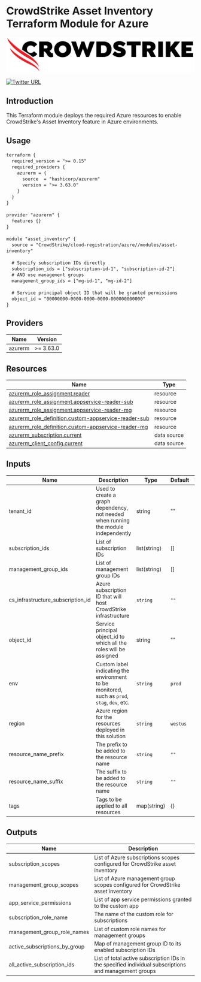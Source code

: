 <!-- BEGIN_TF_DOCS -->
# CrowdStrike Asset Inventory Terraform Module for Azure

![CrowdStrike Asset Inventory terraform module](https://raw.githubusercontent.com/CrowdStrike/falconpy/main/docs/asset/cs-logo.png)

[![Twitter URL](https://img.shields.io/twitter/url?label=Follow%20%40CrowdStrike&style=social&url=https%3A%2F%2Ftwitter.com%2FCrowdStrike)](https://twitter.com/CrowdStrike)

## Introduction

This Terraform module deploys the required Azure resources to enable CrowdStrike's Asset Inventory feature in Azure environments.

## Usage

```hcl
terraform {
  required_version = ">= 0.15"
  required_providers {
    azurerm = {
      source  = "hashicorp/azurerm"
      version = ">= 3.63.0"
    }
  }
}

provider "azurerm" {
  features {}
}

module "asset_inventory" {
  source = "CrowdStrike/cloud-registration/azure//modules/asset-inventory"

  # Specify subscription IDs directly
  subscription_ids = ["subscription-id-1", "subscription-id-2"]
  # AND use management groups
  management_group_ids = ["mg-id-1", "mg-id-2"]
  
  # Service principal object ID that will be granted permissions
  object_id = "00000000-0000-0000-0000-000000000000"
}
```

## Providers

| Name | Version |
|------|---------|
| azurerm | >= 3.63.0 |

## Resources

| Name | Type |
|------|------|
| [azurerm_role_assignment.reader](https://registry.terraform.io/providers/hashicorp/azurerm/latest/docs/resources/role_assignment) | resource |
| [azurerm_role_assignment.appservice-reader-sub](https://registry.terraform.io/providers/hashicorp/azurerm/latest/docs/resources/role_assignment) | resource |
| [azurerm_role_assignment.appservice-reader-mg](https://registry.terraform.io/providers/hashicorp/azurerm/latest/docs/resources/role_assignment) | resource |
| [azurerm_role_definition.custom-appservice-reader-sub](https://registry.terraform.io/providers/hashicorp/azurerm/latest/docs/resources/role_definition) | resource |
| [azurerm_role_definition.custom-appservice-reader-mg](https://registry.terraform.io/providers/hashicorp/azurerm/latest/docs/resources/role_definition) | resource |
| [azurerm_subscription.current](https://registry.terraform.io/providers/hashicorp/azurerm/latest/docs/data-sources/subscription) | data source |
| [azurerm_client_config.current](https://registry.terraform.io/providers/hashicorp/azurerm/latest/docs/data-sources/client_config) | data source |

## Inputs

| Name                              | Description                                                                                  | Type         | Default  | Required |
|-----------------------------------|----------------------------------------------------------------------------------------------|--------------|----------|:--------:|
| tenant_id                         | Used to create a graph dependency, not needed when running the module independently          | string       | ""       |    no    |
| subscription_ids                  | List of subscription IDs                                                                     | list(string) | []       |    no    |
| management_group_ids              | List of management group IDs                                                                 | list(string) | []       |    no    |
| cs_infrastructure_subscription_id | Azure subscription ID that will host CrowdStrike infrastructure                              | `string`     | `""`     |   yes    |
| object_id                         | Service principal object_id to which all the roles will be assigned                          | string       | ""       |    no    |
| env                               | Custom label indicating the environment to be monitored, such as `prod`, `stag`, `dev`, etc. | `string`     | `prod`   |    no    |
| region                            | Azure region for the resources deployed in this solution                                     | `string`     | `westus` |    no    |
| resource_name_prefix              | The prefix to be added to the resource name                                                  | `string`     | `""`     |    no    |
| resource_name_suffix              | The suffix to be added to the resource name                                                  | `string`     | `""`     |    no    |
| tags                              | Tags to be applied to all resources                                                          | map(string)  | {}       |    no    |

## Outputs

| Name                          | Description                                                                                           |
|-------------------------------|-------------------------------------------------------------------------------------------------------|
| subscription_scopes           | List of Azure subscriptions scopes configured for CrowdStrike asset inventory                         |
| management_group_scopes       | List of Azure management group scopes configured for CrowdStrike asset inventory                      |
| app_service_permissions       | List of app service permissions granted to the custom app                                             |
| subscription_role_name        | The name of the custom role for subscriptions                                                         |
| management_group_role_names   | List of custom role names for management groups                                                       |
| active_subscriptions_by_group | Map of management group ID to its enabled subscription IDs                                            |
| all_active_subscription_ids   | List of total active subscription IDs in the specified individual subscriptions and management groups |

<!-- END_TF_DOCS -->
